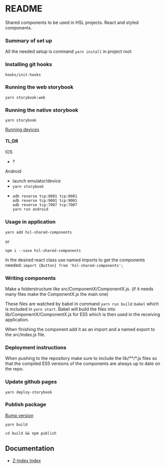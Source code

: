 # README #

Shared components to be used in HSL projects. React and styled components.

### Summary of set up ###

All the needed setup is command `yarn install` in project root

### Installing git hooks ###

`hooks/init-hooks`

### Running the web storybook ###

`yarn storybook:web`

### Running the native storybook ###

`yarn storybook`

[Running devices](https://github.com/storybooks/storybook/blob/master/app/react-native/docs/using-devices.md)

#### TL;DR ####

IOS
- ?

Android
- launch emulator/device
- `yarn storybook`
- ```
  adb reverse tcp:8081 tcp:8081
  adb reverse tcp:9001 tcp:9001
  adb reverse tcp:7007 tcp:7007
  yarn run android
  ```

### Usage in application ###

`yarn add hsl-shared-components`

or

`npm i --save hsl-shared-components`

In the desired react class use named imports to get the components needed:
`import {Button} from 'hsl-shared-components';`

### Writing components ###

Make a folderstructure like src/ComponentX/ComponentX.js. (if it needs many files make the ComponentX.js the main one)

These files are watched by babel in command `yarn run build:babel` which is included in `yarn start`. Babel will build the files into lib/ComponentX/ComponentX.js for ES5 which is then used in the receiving application.

When finishing the component add it as an import and a named export to the src/index.js file.

### Deployment instructions ###

When pushing to the repository make sure to include the lib/**/*.js files so that the compiled ES5 versions of the components are always up to date on the repo.

### Update github pages ###
`yarn deploy-storybook`

### Publish package ###
[Bump version](https://docs.npmjs.com/cli/version)

`yarn build`

`cd build && npm publish`

## Documentation
* [Z-Index Index](docs/ZIndex.md)
